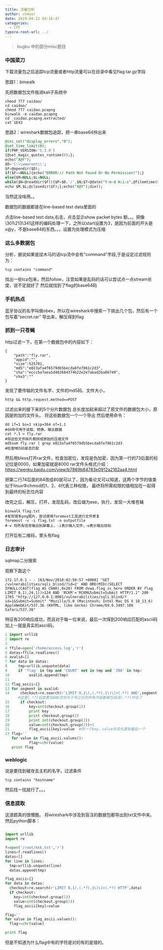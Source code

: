 ```yaml
---
title: 流量分析
author: ch4ser
date: 2019-04-22 04:16:47
categories:
  - CTF
typora-root-url: ../
---
```



> bugku 中的部分misc题目

<!--more-->

### 中国菜刀

下载流量包之后追踪tcp流量或者http流量可以在目录中看见flag.tar.gz字段

思路1：binwalk

先把数据包文件拖进kali子系统中

```
chmod 777 caidao/
cd caidao/
chmod 777 caidao.pcapng
binwalk -e caidao.pcapng
cd _caidao.pcapng.extracted/
cat 1E43
```
思路2：wireshark数据包追踪，把一串base64拎出来

```sql
@ini_set("display_errors","0");
@set_time_limit(0);
if(PHP_VERSION<'5.3.0')
{@set_magic_quotes_runtime(0);};
echo("X@Y");
$D='C:\\wwwroot\\';
$F=@opendir($D);
if($F==NULL){echo("ERROR:// Path Not Found Or No Permission!");}
else{$M=NULL;$L=NULL;
while($N=@readdir($F)){$P=$D.'/'.$N;$T=@date("Y-m-d H:i:s",@filemtime($P));@$E=substr(base_convert(@fileperms($P),10,8),-4);$R="\t".$T."\t".@filesize($P)."\t".$E."\n";if(@is_dir($P))$M.=$N."/".$R;else $L.=$N.$R;}
echo $M.$L;@closedir($F);};echo("X@Y");die();
```

当然这没啥用。。

数据包的数据都是在line-based text data里面的

点击line-based text data,右击，点击显示show packet bytes
额。。。把像\301\213\341这样的编码处理一下，之所以start设置为3，是因为前面的开头是x@y，不是base64的东西。。。设置为处理模式为压缩

### 这么多数据包

分析，据说如果是挂木马的话tcp流中会有“command”字段,于是设定过滤规则为：

```
tcp contains "command"
```
找出一些tcp包来，然后follow，注意如果是乱码的话可以尝试点一点stream长度，说不定就好了
然后就找到了flag的base64码

### 手机热点

蓝牙协议的名字叫做obex，所以在wireshark中搜索一下挑出几个包，然后有一个包写着“secret.rar”
导出来，解压得到flag

### 抓到一只苍蝇

http过滤一下，在第一个数据包中的内容如下：

```
{
    "path":"fly.rar",
    "appid":"",
    "size":525701,
    "md5":"e023afa4f6579db5becda8fe7861c2d3",
    "sha":"ecccba7aea1d482684374b22e2e7abad2ba86749",
    "sha3":""
}
```

发现了要传输的文件名字、文件的md5码、文件大小，
```
http && http.request.method==POST
```
过滤出来的接下来的5个分片数据包
总长度加起来超过了原文件的数据包大小，原因是附加的文件头。
将这些数据包一个一个导出
然后使用命令：


```
dd if=1 bs=1 skip=364 of=1.1
#dd命令用于读取、转换、输出数据
cat *.1 > fly.rar
#将这些文件碎片都拼成原始的压缩文件
md5sum fly.rar | grep e023afa4f6579db5becda8fe7861c2d3
#检查MD5码是否匹配
```
然后用bless打开rar文件，检查加密位，发现是伪加密，因为第一行的73后面的标记位是0000，如果加密就是8000
rar文件头格式介绍：https://wenku.baidu.com/view/b7889b64783e0912a2162aa4.html

把第二行74后面的84改成80就可以了，因为看论文可以知道，这两个字节的值类似于linux中chmod的1、2、4代表三种权限，
最终将所需权限的值相加在一起得到最终的标志位内容

改完之后，解压，打开，发现乱码，改后缀为exe，执行，发现一大堆苍蝇

```
binwalk flag.txt
#发现很多png图片，尝试使用foremost工具进行文件修复
foremost -v -i flag.txt -o outputfile
#-v 将所有信息输出到屏幕上，-i表示输入文件,-o表示输出目标
```
打开后有二维码，里头有flag
### 日志审计

sqlmap二分搜索

观察下面这个
```
172.17.0.1 - - [03/Nov/2018:02:50:57 +0000] "GET /vulnerabilities/sqli_blind/?id=2' AND ORD(MID((SELECT IFNULL(CAST(flag AS CHAR),0x20) FROM dvwa.flag_is_here ORDER BY flag LIMIT 0,1),24,1))>124 AND 'RCKM'='RCKM&Submit=Submit HTTP/1.1" 200 1765 "http://127.0.0.1:8001/vulnerabilities/sqli_blind/?id=1&Submit=Submit" "Mozilla/5.0 (Macintosh; Intel Mac OS X 10_13_6) AppleWebKit/537.36 (KHTML, like Gecko) Chrome/69.0.3497.100 Safari/537.36"
```
特征有200响应成功，而且对于每一位来说，最后一次得到200响应匹配的ascii码加上一就是真实的ascii码，
```python
1 import urllib
2 import re
3
4 ffile=open('/home/access.log','r')
5 datas=ffile.readlines()
6 avalid=[]
7 for data in datas:
8     tmp=urllib.unquote(data)
9     if 'flag' in tmp and 'COUNT' not in tmp and '200' in tmp:
10         avalid.append(tmp)
11
12 flag_ascii={}
13 for segment in avalid:
14     checkout=re.search(r'LIMIT 0,1\),(.*?),1\)\)>(.*?) AND',segment)
      #这里(.*?)后面要加AND否则大于号之后的所有内容都被包括进(.*?)中去了
15     if checkout:
16         key=int(checkout.group(1))
17         print key
18         print checkout.group(2)
19         print int(checkout.group(2))
20         value=int(checkout.group(2))+1
21         flag_ascii[key]=value  #同一个key，value在变化直到最后一个
23 flag=''
   for value in flag_ascii.values():
           flag+=chr(value)
   print flag
```

### weblogic

说是要找到被攻击主机的名字。过滤条件
```
tcp contains "hostname"
```
然后找一找就行了。。。

### 信息提取

这道题真的很懵圈。
将wireshark中涉及到盲注的数据包都导出到txt文件中来。
然后python脚本：

```python

import urllib
import re

f=open('/root/kkk.txt','r')
lines=f.readlines()
datas=[]
for line in lines:
  tmp=urllib.unquote(line)
  datas.append(tmp)

flag_ascii={}
for data in datas:
  checkout=re.search(r'LIMIT 0,1),(.*?),1\)\)>(.*?) HTTP',data)
  if checkout:
    key=int(checkout.group(1))
    value=int(checkout.group(2))
    flag_ascii[key]=value

flag=''
for value in flag_ascii.values():
  flag+=chr(value)

print flag
```
但是不知道为什么flag中有的字符是对的有的是错的。
